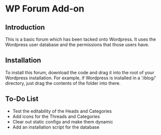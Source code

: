 WP Forum Add-on
================================

Introduction
--------------------------------

This is a basic forum which has been tacked onto Wordpress. It uses the Wordpress user database and the permissions
that those users have.

Installation
--------------------------------

To install this forum, download the code and drag it into the root of your Wordpress installation. For example,
if Wordpress is installed in a '/blog/' directory, just drag the contents of the folder into there.


To-Do List
--------------------------------

- Test the editability of the Heads and Categories
- Add icons for the Threads and Categories
- Clear out static configs and make them dynamic
- Add an installation script for the database